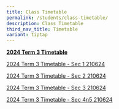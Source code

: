 ```yaml
---
title: Class Timetable
permalink: /students/class-timetable/
description: Class Timetable
third_nav_title: Timetable
variant: tiptap
---
```

<p><strong><u>2024 Term 3 Timetable</u></strong>
</p>
<p></p>
<p><a href="/files/Students/2024 Term 3 Timetable/Sem_2_Sec_1.pdf" rel="noopener noreferrer nofollow" target="_blank">2024 Term 3 Timetable - Sec 1 210624</a>
</p>
<p><a href="/files/Students/2024 Term 3 Timetable/Sem_2_Sec_2.pdf" rel="noopener noreferrer nofollow" target="_blank">2024 Term 3 Timetable - Sec 2 210624</a>
</p>
<p><a href="/files/Students/2024 Term 3 Timetable/Sem_2_Sec_3__printed_21_June_.pdf" rel="noopener noreferrer nofollow" target="_blank">2024 Term 3 Timetable - Sec 3 210624</a>
</p>
<p><a href="/files/Students/2024 Term 3 Timetable/Sem_2_Sec_4n5.pdf" rel="noopener noreferrer nofollow" target="_blank">2024 Term 3 Timetable - Sec 4n5 210624</a>
</p>
<p></p>
<p></p>